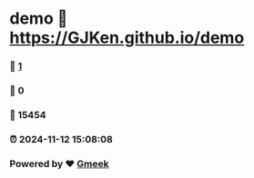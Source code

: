 # demo :link: https://GJKen.github.io/demo 
### :page_facing_up: [1](https://GJKen.github.io/demo/tag.html) 
### :speech_balloon: 0 
### :hibiscus: 15454 
### :alarm_clock: 2024-11-12 15:08:08 
### Powered by :heart: [Gmeek](https://github.com/Meekdai/Gmeek)
